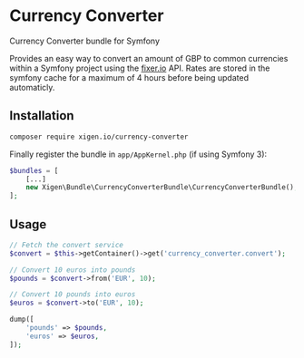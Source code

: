 # Currency Converter
Currency Converter bundle for Symfony

Provides an easy way to convert an amount of GBP to common currencies within a Symfony project using the [fixer.io][fixer-io] API. Rates are stored in the symfony cache for a maximum of 4 hours before being updated automaticly.

## Installation
```bash
composer require xigen.io/currency-converter
```

Finally register the bundle in `app/AppKernel.php` (if using Symfony 3):
```php
$bundles = [
    [...]
    new Xigen\Bundle\CurrencyConverterBundle\CurrencyConverterBundle(),
];
```

## Usage
```php
// Fetch the convert service
$convert = $this->getContainer()->get('currency_converter.convert');

// Convert 10 euros into pounds
$pounds = $convert->from('EUR', 10);

// Convert 10 pounds into euros
$euros = $convert->to('EUR', 10);

dump([
    'pounds' => $pounds,
    'euros' => $euros,
]);
```

[fixer-io]: http://fixer.io
